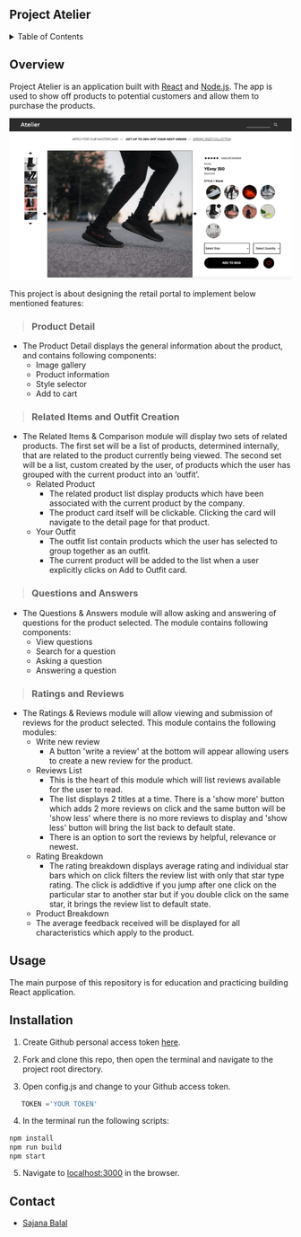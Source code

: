 ## Project Atelier

<details>
  <summary>Table of Contents</summary>
  <ol>
    <li>
      <a href="#overview">Overview</a>
      <ul>
        <li><a href="#product-detail">Product Detail</a></li>
        <li><a href="#related-items-and-outfit-creation">Related Items & Outfit Creation</a></li>
        <li><a href="#questions-and-answers">Questions & Answers</a></li>
        <li><a href="#ratings-and-reviews">Ratings & Reviews</a></li>
      </ul>
    </li>
    <li>
      <a href="#installation">Installation</a>
    </li>
    <li><a href="#usage">Usage</a></li>
    <li><a href="#contact">Contact</a></li>
    <li><a href="#acknowledgments">Acknowledgments</a></li>
  </ol>
</details>

## Overview
Project Atelier is an application built with [React](https://reactjs.org/) and [Node.js](https://nodejs.org/en/). The app is used to show off products to potential customers and allow them to purchase the products.


![Atelier](./project-atelier.png?raw=true "Title")

This project is about designing the retail portal to implement below mentioned features:

> ### Product Detail
+ The Product Detail displays the general information about the product, and contains following components:
  - Image gallery 
  - Product information
  - Style selector
  - Add to cart

> ### Related Items and Outfit Creation
+ The Related Items & Comparison module will display two sets of related products. The first set will be a list of products, determined internally, that are related to the product currently being viewed. The second set will be a list, custom created by the user, of products which the user has grouped with the current product into an ‘outfit’. 
  - Related Product
    * The related product list display products which have been associated with the current product by the company.
    * The product card itself will be clickable. Clicking the card will navigate to the detail page for that product.
  - Your Outfit
    * The outfit list contain products which the user has selected to group together as an outfit.
    * The current product will be added to the list when a user explicitly clicks on Add to Outfit card.
> ### Questions and Answers
+ The Questions & Answers module will allow asking and answering of questions for the product selected. The module contains following components:
  - View questions
  - Search for a question
  - Asking a question
  - Answering a question
> ### Ratings and Reviews
+ The Ratings & Reviews module will allow viewing and submission of reviews for the product selected. This module contains the following modules:
  - Write new review
    * A button 'write a review' at the bottom will appear allowing users to create a new review for the product. 
  - Reviews List
    * This is the heart of this module which will list reviews available for the user to read.
    * The list displays 2 titles at a time. There is a 'show more' button which adds 2 more reviews on click and the same button will be 'show less' where there is no more reviews to display and 'show less' button will bring the list back to default state.
    * There is an option to sort the reviews by helpful, relevance or newest.
  - Rating Breakdown
    * The rating breakdown displays average rating and individual star bars which on click filters the review list with only that star type rating. The click is addidtive if you jump after one click on the particular star to another star but if you double click on the same star, it brings the review list to default state.
  - Product Breakdown
  * The average feedback received will be displayed for all characteristics which apply to the product. 

## Usage
The main purpose of this repository is for education and practicing building React application. 


## Installation
1. Create Github personal access token [here](https://www.google.com).

2. Fork and clone this repo, then open the terminal and navigate to the project root directory.

3. Open config.js and change to your Github access token.
```js
   TOKEN ='YOUR TOKEN'
```

4. In the terminal run the following scripts:

```
npm install
npm run build
npm start
```

5. Navigate to [localhost:3000](http://localhost:3000) in the browser.

## Contact
  + [Sajana Balal](https://github.com/SajanaB)

